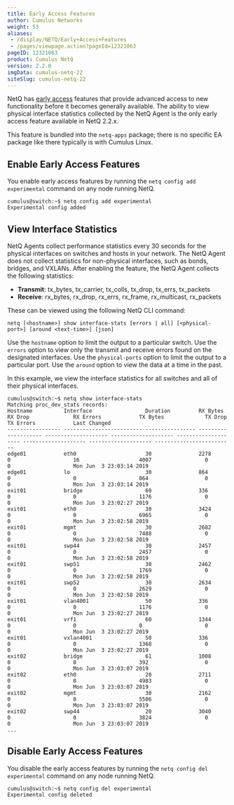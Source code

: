 ```yaml
---
title: Early Access Features
author: Cumulus Networks
weight: 53
aliases:
 - /display/NETQ/Early+Access+Features
 - /pages/viewpage.action?pageId=12321063
pageID: 12321063
product: Cumulus NetQ
version: 2.2.0
imgData: cumulus-netq-22
siteSlug: cumulus-netq-22
---
```


NetQ has [early
access](https://support.cumulusnetworks.com/hc/en-us/articles/202933878-Early-Access-Features-Defined)
features that provide advanced access to new functionality before it
becomes generally available. The ability to view physical interface
statistics collected by the NetQ Agent is the only early access feature
available in NetQ 2.2.x.

This feature is bundled into the `netq-apps` package; there is no
specific EA package like there typically is with Cumulus Linux.

## Enable Early Access Features

You enable early access features by running the `netq config add
experimental` command on any node running NetQ.

    cumulus@switch:~$ netq config add experimental
    Experimental config added

## View Interface Statistics

NetQ Agents collect performance statistics every 30 seconds for the
physical interfaces on switches and hosts in your network. The NetQ
Agent does not collect statistics for non-physical interfaces, such as
bonds, bridges, and VXLANs. After enabling the feature, the NetQ Agent
collects the following statistics:

  - **Transmit**: tx\_bytes, tx\_carrier, tx\_colls, tx\_drop, tx\_errs,
    tx\_packets
  - **Receive**: rx\_bytes, rx\_drop, rx\_errs, rx\_frame,
    rx\_multicast, rx\_packets

These can be viewed using the following NetQ CLI command:

    netq [<hostname>] show interface-stats [errors | all] [<physical-port>] [around <text-time>] [json]

Use the `hostname` option to limit the output to a particular switch.
Use the `errors` option to view only the transmit and receive errors
found on the designated interfaces. Use the `physical-ports` option to
limit the output to a particular port. Use the `around` option to view
the data at a time in the past.

In this example, we view the interface statistics for all switches and
all of their physical interfaces.

    cumulus@switch:~$ netq show interface-stats
    Matching proc_dev_stats records:
    Hostname          Interface                 Duration         RX Bytes             RX Drop              RX Errors            TX Bytes             TX Drop              TX Errors            Last Changed
    ----------------- ------------------------- ---------------- -------------------- -------------------- -------------------- -------------------- -------------------- -------------------- -------------------------
    edge01            eth0                      30               2278                 0                    16                   4007                 0                    0                    Mon Jun  3 23:03:14 2019
    edge01            lo                        30               864                  0                    0                    864                  0                    0                    Mon Jun  3 23:03:14 2019
    exit01            bridge                    60               336                  0                    0                    1176                 0                    0                    Mon Jun  3 23:02:27 2019
    exit01            eth0                      30               3424                 0                    0                    6965                 0                    0                    Mon Jun  3 23:02:58 2019
    exit01            mgmt                      30               2682                 0                    0                    7488                 0                    0                    Mon Jun  3 23:02:58 2019
    exit01            swp44                     30               2457                 0                    0                    2457                 0                    0                    Mon Jun  3 23:02:58 2019
    exit01            swp51                     30               2462                 0                    0                    1769                 0                    0                    Mon Jun  3 23:02:58 2019
    exit01            swp52                     30               2634                 0                    0                    2629                 0                    0                    Mon Jun  3 23:02:58 2019
    exit01            vlan4001                  50               336                  0                    0                    1176                 0                    0                    Mon Jun  3 23:02:27 2019
    exit01            vrf1                      60               1344                 0                    0                    0                    0                    0                    Mon Jun  3 23:02:27 2019
    exit01            vxlan4001                 50               336                  0                    0                    1368                 0                    0                    Mon Jun  3 23:02:27 2019
    exit02            bridge                    61               1008                 0                    0                    392                  0                    0                    Mon Jun  3 23:03:07 2019
    exit02            eth0                      20               2711                 0                    0                    4983                 0                    0                    Mon Jun  3 23:03:07 2019
    exit02            mgmt                      30               2162                 0                    0                    5506                 0                    0                    Mon Jun  3 23:03:07 2019
    exit02            swp44                     20               3040                 0                    0                    3824                 0                    0                    Mon Jun  3 23:03:07 2019
    ...

## Disable Early Access Features

You disable the early access features by running the `netq config del`
`experimental` command on any node running NetQ.

    cumulus@switch:~$ netq config del experimental
    Experimental config deleted

<article id="html-search-results" class="ht-content" style="display: none;">

</article>

<footer id="ht-footer">

</footer>

</details>

